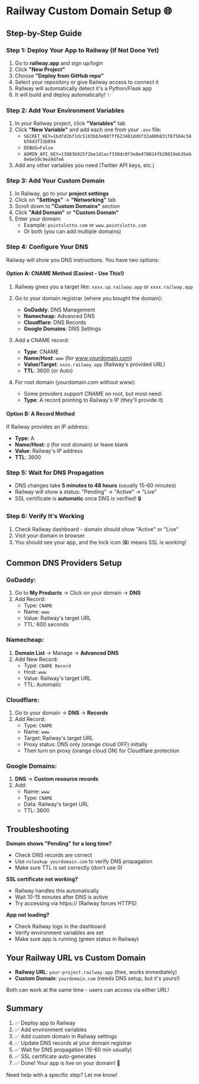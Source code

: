 # Railway Custom Domain Setup 🌐

## Step-by-Step Guide

### Step 1: Deploy Your App to Railway (If Not Done Yet)

1. Go to **railway.app** and sign up/login
2. Click **"New Project"**
3. Choose **"Deploy from GitHub repo"**
4. Select your repository or give Railway access to connect it
5. Railway will automatically detect it's a Python/Flask app
6. It will build and deploy automatically! ✨

### Step 2: Add Your Environment Variables

1. In your Railway project, click **"Variables"** tab
2. Click **"New Variable"** and add each one from your `.env` file:
   - `SECRET_KEY=1bdfd2bf1dc5103bb3e08fff623481ddbf32a00b831f87584c56b56d3f31b894`
   - `DEBUG=False`
   - `ADMIN_API_KEY=13883b925f2be1d1acf330dc0f3e0e470024fb20019eb26eb0e6e59c9ea9dfe6`
3. Add any other variables you need (Twitter API keys, etc.)

### Step 3: Add Your Custom Domain

1. In Railway, go to your **project settings**
2. Click on **"Settings"** → **"Networking"** tab
3. Scroll down to **"Custom Domains"** section
4. Click **"Add Domain"** or **"Custom Domain"**
5. Enter your domain:
   - Example: `pointslotto.com` or `www.pointslotto.com`
   - Or both (you can add multiple domains)

### Step 4: Configure Your DNS

Railway will show you DNS instructions. You have two options:

#### Option A: CNAME Method (Easiest - Use This!)

1. Railway gives you a target like: `xxxx.up.railway.app` or `xxxx.railway.app`

2. Go to your domain registrar (where you bought the domain):
   - **GoDaddy**: DNS Management
   - **Namecheap**: Advanced DNS
   - **Cloudflare**: DNS Records
   - **Google Domains**: DNS Settings

3. Add a CNAME record:
   - **Type**: CNAME
   - **Name/Host**: `www` (for www.yourdomain.com)
   - **Value/Target**: `xxxx.railway.app` (Railway's provided URL)
   - **TTL**: 3600 (or Auto)

4. For root domain (yourdomain.com without www):
   - Some providers support CNAME on root, but most need:
   - **Type**: A record pointing to Railway's IP (they'll provide it)

#### Option B: A Record Method

If Railway provides an IP address:
- **Type**: A
- **Name/Host**: `@` (for root domain) or leave blank
- **Value**: Railway's IP address
- **TTL**: 3600

### Step 5: Wait for DNS Propagation

- DNS changes take **5 minutes to 48 hours** (usually 15-60 minutes)
- Railway will show a status: "Pending" → "Active" → "Live"
- SSL certificate is **automatic** once DNS is verified! 🔒

### Step 6: Verify It's Working

1. Check Railway dashboard - domain should show "Active" or "Live"
2. Visit your domain in browser
3. You should see your app, and the lock icon (🔒) means SSL is working!

## Common DNS Providers Setup

### GoDaddy:
1. Go to **My Products** → Click on your domain → **DNS**
2. Add Record:
   - Type: `CNAME`
   - Name: `www`
   - Value: Railway's target URL
   - TTL: 600 seconds

### Namecheap:
1. **Domain List** → Manage → **Advanced DNS**
2. Add New Record:
   - Type: `CNAME Record`
   - Host: `www`
   - Value: Railway's target URL
   - TTL: Automatic

### Cloudflare:
1. Go to your domain → **DNS** → **Records**
2. Add Record:
   - Type: `CNAME`
   - Name: `www`
   - Target: Railway's target URL
   - Proxy status: DNS only (orange cloud OFF) initially
   - Then turn on proxy (orange cloud ON) for Cloudflare protection

### Google Domains:
1. **DNS** → **Custom resource records**
2. Add:
   - Name: `www`
   - Type: `CNAME`
   - Data: Railway's target URL
   - TTL: 3600

## Troubleshooting

**Domain shows "Pending" for a long time?**
- Check DNS records are correct
- Use `nslookup yourdomain.com` to verify DNS propagation
- Make sure TTL is set correctly (don't use 0)

**SSL certificate not working?**
- Railway handles this automatically
- Wait 10-15 minutes after DNS is active
- Try accessing via https:// (Railway forces HTTPS)

**App not loading?**
- Check Railway logs in the dashboard
- Verify environment variables are set
- Make sure app is running (green status in Railway)

## Your Railway URL vs Custom Domain

- **Railway URL**: `your-project.railway.app` (free, works immediately)
- **Custom Domain**: `yourdomain.com` (needs DNS setup, but it's yours!)

Both can work at the same time - users can access via either URL!

## Summary

1. ✅ Deploy app to Railway
2. ✅ Add environment variables
3. ✅ Add custom domain in Railway settings
4. ✅ Update DNS records at your domain registrar
5. ✅ Wait for DNS propagation (15-60 min usually)
6. ✅ SSL certificate auto-generates
7. ✅ Done! Your app is live on your domain! 🎉

Need help with a specific step? Let me know!

